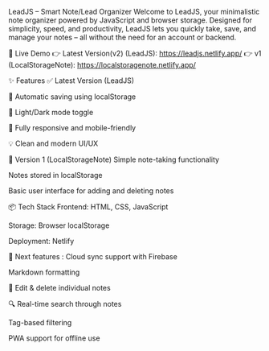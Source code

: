 LeadJS – Smart Note/Lead Organizer
Welcome to LeadJS, your minimalistic note organizer powered by JavaScript and browser storage. Designed for simplicity, speed, and productivity, LeadJS lets you quickly take, save, and manage your notes – all without the need for an account or backend.

🚀 Live Demo
👉 Latest Version(v2) (LeadJS): https://leadjs.netlify.app/
👉 v1 (LocalStorageNote): https://localstoragenote.netlify.app/

✨ Features
✅ Latest Version (LeadJS)

💾 Automatic saving using localStorage

🌙 Light/Dark mode toggle

📱 Fully responsive and mobile-friendly

💡 Clean and modern UI/UX

🧪 Version 1 (LocalStorageNote)
Simple note-taking functionality

Notes stored in localStorage

Basic user interface for adding and deleting notes

📦 Tech Stack
Frontend: HTML, CSS, JavaScript

Storage: Browser localStorage

Deployment: Netlify

🧱 Next features : 
Cloud sync support with Firebase

Markdown formatting

📝 Edit & delete individual notes

🔍 Real-time search through notes

Tag-based filtering

PWA support for offline use
